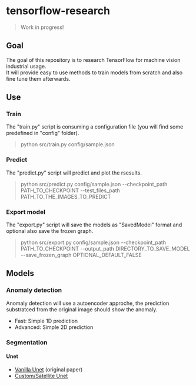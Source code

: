 # tensorflow-research

> Work in progress!

## Goal

The goal of this repository is to research TensorFlow for machine vision industrial usage. <br/>
It will provide easy to use methods to train models from scratch and also fine tune them afterwards.

## Use
### Train
The "train.py" script is consuming a configuration file (you will find some predefined in "config" folder).

> python src/train.py config/sample.json
### Predict
The "predict.py" script will predict and plot the rsesults.
> python src/predict.py config/sample.json --checkpoint_path PATH_TO_CHECKPOINT --test_files_path PATH_TO_THE_IMAGES_TO_PREDICT

### Export model
The "export.py" script will save the models as "SavedModel" format and optional also save the frozen graph.
> python src/export.py config/sample.json --checkpoint_path PATH_TO_CHECKPOINT --output_path DIRECTORY_TO_SAVE_MODEL --save_frozen_graph OPTIONAL_DEFAULT_FALSE

## Models
### Anomaly detection
Anomaly detection will use a autoencoder approche, the prediction substratced from the original image should show the anomaly.
- Fast: Simple 1D prediction
- Advanced: Simple 2D prediction
### Segmentation
#### Unet
- [Vanilla Unet](https://arxiv.org/pdf/1505.04597.pdf) (original paper)
- [Custom/Satellite Unet](https://github.com/karolzak/keras-unet)
